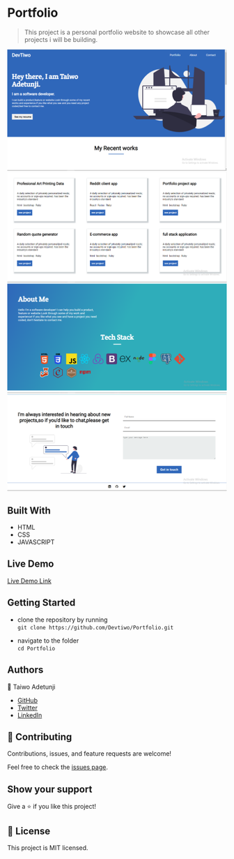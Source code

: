 # Portfolio

> This project is a personal portfolio website to showcase all other projects i will be building.

![screenshot](images/port1.PNG)
![screenshot](images/port2.PNG)
![screenshot](images/port3.PNG)
![screenshot](images/port4.PNG)


## Built With

- HTML
- CSS
- JAVASCRIPT

## Live Demo
[Live Demo Link](https://devtiwo.netlify.app/)


## Getting Started
- clone the repository by running\
    `git clone https://github.com/Devtiwo/Portfolio.git`

- navigate to the folder\
    `cd Portfolio`


## Authors

👤 Taiwo Adetunji

- [GitHub](https://github.com/Devtiwo)
- [Twitter](https://twitter.com/devtiwo)
- [LinkedIn](https://www.linkedin.com/in/taiwo-adetunji-860666225/)


## 🤝 Contributing

Contributions, issues, and feature requests are welcome!

Feel free to check the [issues page](../../issues/).

## Show your support

Give a ⭐️ if you like this project!

## 📝 License

This project is MIT licensed.
